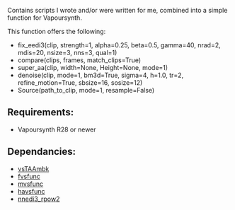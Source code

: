 Contains scripts I wrote and/or were written for me, combined into a simple function for Vapoursynth.

This function offers the following:</br>

- fix_eedi3(clip, strength=1, alpha=0.25, beta=0.5, gamma=40, nrad=2, mdis=20, nsize=3, nns=3, qual=1)</br>
- compare(clips, frames, match_clips=True)</br>
- super_aa(clip, width=None, Height=None, mode=1)</br>
- denoise(clip, mode=1, bm3d=True, sigma=4, h=1.0, tr=2, refine_motion=True, sbsize=16, sosize=12)</br>
- Source(path_to_clip, mode=1, resample=False)</br>

## Requirements:

- Vapoursynth R28 or newer</br>

## Dependancies:

- [vsTAAmbk](https://github.com/HomeOfVapourSynthEvolution/vsTAAmbk)
- [fvsfunc](https://github.com/Irrational-Encoding-Wizardry/fvsfunc)
- [mvsfunc](https://github.com/HomeOfVapourSynthEvolution/mvsfunc)
- [havsfunc](https://github.com/HomeOfVapourSynthEvolution/havsfunc)
- [nnedi3_rpow2](https://github.com/darealshinji/vapoursynth-plugins/blob/master/scripts/nnedi3_rpow2.py)
